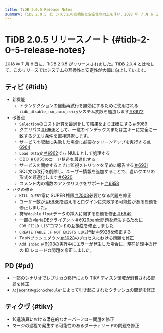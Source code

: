 ```yaml
---
title: TiDB 2.0.5 Release Notes
summary: TiDB 2.0.5 は、システムの互換性と安定性の向上を伴い、2018 年 7 月 6 日にリリースされました。新機能には、`tidb_disable_txn_auto_retry` システム変数が含まれます。バグ修正により、ユーザー ログイン、データ挿入、コマンドの互換性に関する問題が修正されました。PD と TiKV のさまざまな問題も修正されました。
---
```


# TiDB 2.0.5 リリースノート {#tidb-2-0-5-release-notes}

2018 年 7 月 6 日に、TiDB 2.0.5 がリリースされました。TiDB 2.0.4 と比較して、このリリースではシステムの互換性と安定性が大幅に向上しています。

## ティビ {#tidb}

-   新機能
    -   トランザクションの自動再試行を無効にするために使用される`tidb_disable_txn_auto_retry`システム変数を追加します[＃6877](https://github.com/pingcap/tidb/pull/6877)
-   改善点
    -   `Selection`のコスト計算を最適化して結果をより正確にする[＃6989](https://github.com/pingcap/tidb/pull/6989)
    -   クエリパス[＃6966](https://github.com/pingcap/tidb/pull/6966)として、一意のインデックスまたは主キーに完全に一致するクエリ条件を直接選択します。
    -   サービスの起動に失敗した場合に必要なクリーンアップを実行する[＃6964](https://github.com/pingcap/tidb/pull/6964)
    -   `Load Data`文[＃6962](https://github.com/pingcap/tidb/pull/6962)で`\N` NULL として処理する
    -   CBO [＃6953](https://github.com/pingcap/tidb/pull/6953)のコード構造を最適化する
    -   サービスを開始するときに監視メトリックを早めに報告する[＃6931](https://github.com/pingcap/tidb/pull/6931)
    -   SQL文の改行を削除し、ユーザー情報を追加することで、遅いクエリの形式を最適化します[＃6920](https://github.com/pingcap/tidb/pull/6920)
    -   コメント内の複数のアスタリスクをサポート[＃6858](https://github.com/pingcap/tidb/pull/6858)
-   バグの修正
    -   `KILL QUERY`常に SUPER 権限[＃7003](https://github.com/pingcap/tidb/pull/7003)必要となる問題を修正
    -   ユーザー数が[＃6986](https://github.com/pingcap/tidb/pull/6986)を超えるとログインに失敗する可能性がある問題を修正しました。
    -   符号`double` `float`データの挿入に関する問題を修正[＃6940](https://github.com/pingcap/tidb/pull/6940)
    -   一部のMariaDBクライアント[＃6929](https://github.com/pingcap/tidb/pull/6929)panic問題を解決するために`COM_FIELD_LIST`コマンドの互換性を修正しました
    -   `CREATE TABLE IF NOT EXISTS LIKE`行動[＃6928](https://github.com/pingcap/tidb/pull/6928)を修正する
    -   TopNプッシュダウン[＃6923](https://github.com/pingcap/tidb/pull/6923)のプロセスにおける問題を修正
    -   `Add Index` [＃6903](https://github.com/pingcap/tidb/pull/6903)の実行中にエラーが発生した場合に、現在処理中の行の ID レコードの問題を修正しました。

## PD {#pd}

-   一部のシナリオでレプリカの移行により TiKV ディスク領域が消費される問題を修正
-   `AdjacentRegionScheduler`によって引き起こされたクラッシュの問題を修正

## ティクヴ {#tikv}

-   10進演算における潜在的なオーバーフロー問題を修正
-   マージの過程で発生する可能性のあるダーティリードの問題を修正
